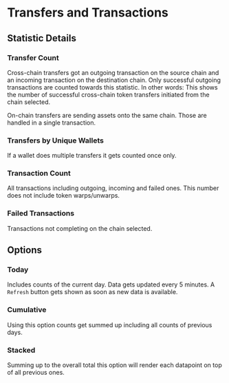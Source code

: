 # Transfers and Transactions

## Statistic Details

### Transfer Count

Cross-chain transfers got an outgoing transaction on the source chain and an incoming transaction on the destination chain. Only successful outgoing transactions are counted towards this statistic. In other words: This shows the number of successful cross-chain token transfers initiated from the chain selected.

On-chain transfers are sending assets onto the same chain. Those are handled in a single transaction.

### Transfers by Unique Wallets

If a wallet does multiple transfers it gets counted once only.

### Transaction Count

All transactions including outgoing, incoming and failed ones. This number does not include token warps/unwarps.

### Failed Transactions

Transactions not completing on the chain selected.

## Options

### Today

Includes counts of the current day. Data gets updated every 5 minutes. A `Refresh` button gets shown as soon as new data is available.

### Cumulative

Using this option counts get summed up including all counts of previous days.

### Stacked

Summing up to the overall total this option will render each datapoint on top of all previous ones.
